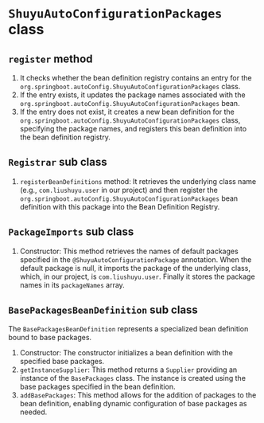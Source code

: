 # `ShuyuAutoConfigurationPackages` class

## `register` method
1. It checks whether the bean definition registry contains an entry for the `org.springboot.autoConfig.ShuyuAutoConfigurationPackages` class.
2. If the entry exists, it updates the package names associated with the `org.springboot.autoConfig.ShuyuAutoConfigurationPackages` bean.
3. If the entry does not exist, it creates a new bean definition for the `org.springboot.autoConfig.ShuyuAutoConfigurationPackages` class, specifying the package names, and registers this bean definition into the bean definition registry.



## `Registrar` sub class
1. `registerBeanDefinitions` method: It retrieves the underlying class name (e.g., `com.liushuyu.user` in our project) and then register the `org.springboot.autoConfig.ShuyuAutoConfigurationPackages` bean definition with this package into the Bean Definition Registry.



## `PackageImports` sub class
1. Constructor: This method retrieves the names of default packages specified in the `@ShuyuAutoConfigurationPackage` annotation. When the default package is null, it imports the package of the underlying class, which, in our project, is `com.liushuyu.user`. Finally it stores the package names in its `packageNames` array.




## `BasePackagesBeanDefinition` sub class
The `BasePackagesBeanDefinition` represents a specialized bean definition bound to base packages.

1. Constructor: The constructor initializes a bean definition with the specified base packages.
2. `getInstanceSupplier`: This method returns a `Supplier` providing an instance of the `BasePackages` class. The instance is created using the base packages specified in the bean definition.
3. `addBasePackages`: This method allows for the addition of packages to the bean definition, enabling dynamic configuration of base packages as needed.